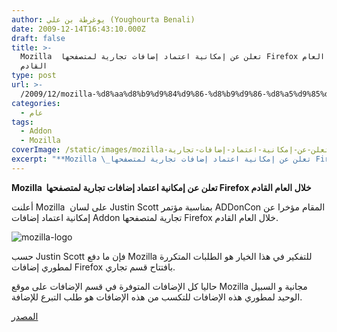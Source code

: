 ```yaml
---
author: يوغرطة بن علي (Youghourta Benali)
date: 2009-12-14T16:43:10.000Z
draft: false
title: >-
  Mozilla  تعلن عن إمكانية اعتماد إضافات تجارية لمتصفحها Firefox خلال العام
  القادم
type: post
url: >-
  /2009/12/mozilla-%d8%aa%d8%b9%d9%84%d9%86-%d8%b9%d9%86-%d8%a5%d9%85%d9%83%d8%a7%d9%86%d9%8a%d8%a9-%d8%a7%d8%b9%d8%aa%d9%85%d8%a7%d8%af-%d8%a5%d8%b6%d8%a7%d9%81%d8%a7%d8%aa-%d8%aa%d8%ac%d8%a7%d8%b1%d9%8a%d8%a9/
categories:
  - عام
tags:
  - Addon
  - Mozilla
coverImage: /static/images/mozilla-تعلن-عن-إمكانية-اعتماد-إضافات-تجارية/mozilla-logo.png
excerpt: "**Mozilla \_تعلن عن إمكانية اعتماد إضافات تجارية لمتصفحها Firefox خلال العام القادم**\n\nأعلنت Mozilla \_على لسان Justin Scott بمناسبة مؤتمر ADDonCon المقام مؤخرا عن إمكانية اعتماد إضافات Addon تجارية لمتصفحها Firefox خلال العام القادم.\n\n![mozilla-logo](/static/images/mozilla-تعلن-عن-إمكانية-اعتماد-إضافات-تجارية/mozilla-logo.png)\n\nحسب Justin Scott فإن ما دفع Mozilla للتفكير"
---
```

**Mozilla  تعلن عن إمكانية اعتماد إضافات تجارية لمتصفحها Firefox خلال العام القادم**

أعلنت Mozilla  على لسان Justin Scott بمناسبة مؤتمر ADDonCon المقام مؤخرا عن إمكانية اعتماد إضافات Addon تجارية لمتصفحها Firefox خلال العام القادم.

![mozilla-logo](/static/images/mozilla-تعلن-عن-إمكانية-اعتماد-إضافات-تجارية/mozilla-logo.png)

حسب Justin Scott فإن ما دفع Mozilla للتفكير في هذا الخيار هو الطلبات المتكررة لمطوري إضافات Firefox بافتتاح قسم تجاري.

حاليا كل الإضافات المتوفرة في قسم الإضافات على موقع Mozilla مجانية و السبيل الوحيد لمطوري هذه الإضافات للتكسب من هذه الإضافات هو طلب التبرع للإضافة.

[المصدر](http://www.theregister.co.uk/2009/12/11/mozilla_add_on_marketplace/)
